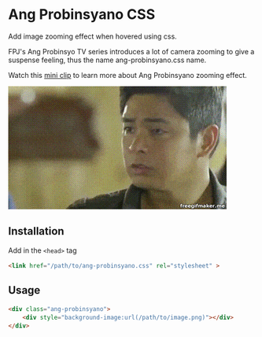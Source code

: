 # Ang Probinsyano CSS

Add image zooming effect when hovered using css.

FPJ's Ang Probinsyo TV series introduces a lot of camera zooming to give a suspense feeling, thus the name ang-probinsyano.css name.

Watch this [mini clip](https://www.youtube.com/watch?v=VRuVELOcA3A) to learn more about Ang Probinsyano zooming effect.

![](ang-probinsyano.gif)

## Installation

Add in the ```<head>``` tag

```html
<link href="/path/to/ang-probinsyano.css" rel="stylesheet" >
```

## Usage

```html
<div class="ang-probinsyano">
    <div style="background-image:url(/path/to/image.png)"></div>
</div>
```
